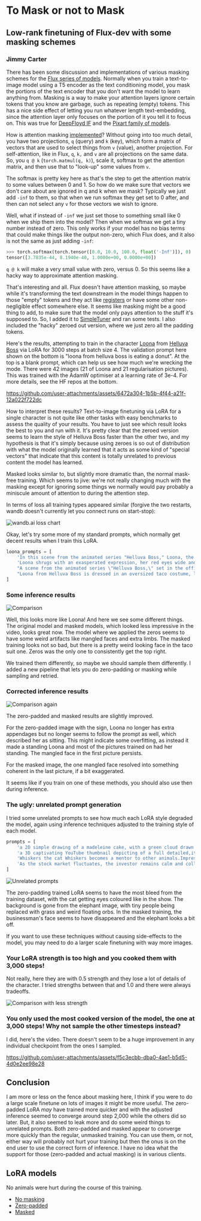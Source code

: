 # To Mask or not to Mask
## Low-rank finetuning of Flux-dev with some masking schemes
### Jimmy Carter

There has been some discussion and implementations of various masking schemes for the [Flux series of models](https://huggingface.co/black-forest-labs/). Normally when you train a text-to-image model using a T5 encoder as the text conditioning model, you mask the portions of the text encoder that you don't want the model to learn anything from. Masking is a way to make your attention layers ignore certain tokens that you know are garbage, such as repeating (empty) tokens. This has a nice side effect of letting you run whatever length text-embedding, since the attention layer only focuses on the portion of it you tell it to focus on. This was true for [DeepFloyd IF](https://huggingface.co/DeepFloyd) and the [Pixart family of models](https://huggingface.co/PixArt-alpha).

How is attention masking [implemented](https://pytorch.org/docs/stable/generated/torch.nn.functional.scaled_dot_product_attention.html)? Without going into too much detail, you have two projections, `q` (query) and `k` (key), which form a matrix of vectors that are used to select things from `v` (value), another projection. For self-attention, like in Flux, `q`, `k,` and `v` are all projections on the same data. So, you `q @ k` (`torch.matmul(q, k)`), scale it, softmax to get the attention matrix, and then use that to "look-up" some values from `v`.

The softmax is pretty key here as that's the step to get the attention matrix to some values between 0 and 1. So how do we make sure that vectors we don't care about are ignored in q and k when we mask? Typically we just add `-inf` to them, so that when we run softmax they get set to 0 after, and then can not select any `v` for those vectors we wish to ignore.

Well, what if instead of `-inf` we just set those to something small like 0 when we ship them into the model? Then when we softmax we get a tiny number instead of zero. This only works if your model has no bias terms that could make things like the output non-zero, which Flux does, and it also is not the same as just adding `-inf`:

```py
>>> torch.softmax(torch.tensor([0.0, 10.0, 100.0, float('-Inf')]), 0)
tensor([3.7835e-44, 8.1940e-40, 1.0000e+00, 0.0000e+00])
```

`q @ k` will make a very small value with zero, versus 0. So this seems like a hacky way to approximate attention masking.

That's interesting and all. Flux doesn't have attention masking, so maybe while it's transforming the text downstream in the model things happen to those "empty" tokens and they act like [registers](https://arxiv.org/abs/2309.16588) or have some other non-negligible effect somewhere else. It seems like masking might be a good thing to add, to make sure that the model only pays attention to the stuff it's supposed to. So, I added it to [SimpleTuner](https://github.com/bghira/SimpleTuner) and ran some tests. I also included the "hacky" zeroed out version, where we just zero all the padding tokens.

Here's the results, attempting to train in the character [Loona](https://hazbinhotel.fandom.com/wiki/Loona) from [Helluva Boss](https://www.youtube.com/playlist?list=PL-uopgYBi65HwiiDR9Y23lomAkGr9mm-S) via LoRA for 3000 steps at batch size 4. The validation prompt here shown on the bottom is "loona from helluva boss is eating a donut". At the top is a blank prompt, which can help us see how much we're wrecking the mode. There were 42 images (21 of Loona and 21 regularisation pictures). This was trained with the AdamW optimiser at a learning rate of 3e-4. For more details, see the HF repos at the bottom.

https://github.com/user-attachments/assets/6472a304-1b5b-4f44-a21f-12a022f722dc

How to interpret these results? Text-to-image finetuning via LoRA for a single character is not quite like other tasks with easy benchmarks to assess the quality of your results. You have to just see which result looks the best to you and run with it. It's pretty clear that the zeroed version seems to learn the style of Helluva Boss faster than the other two, and my hypothesis is that it's simply because using zeroes is so out of distribution with what the model originally learned that it acts as some kind of "special vectors" that indicate that this content is totally unrelated to previous content the model has learned.

Masked looks similar to, but slightly more dramatic than, the normal mask-free training. Which seems to jive: we're not really changing much with the masking except for ignoring some things we normally would pay probably a miniscule amount of attention to during the attention step.

In terms of loss all training types appeared similar (forgive the two restarts, wandb doesn't currently let you connect runs on start-stop):

![wandb.ai loss chart](images/wandb_loss.png)

Okay, let's try some more of my standard prompts, which normally get decent results when I train this LoRA.

```py
loona_prompts = [
    'In this scene from the animated series "Helluva Boss," Loona, the wolf-like receptionist of the Immediate Murder Professionals (I.M.P), is depicted leaning against a wall outside the office. She is casually engrossed in her phone, displaying her typical aloof and detached demeanor. Loona\'s appearance includes her usual whitish fur, light grey hair, black-tipped ears, and red eyes, complemented by her punk-inspired attire featuring a black choker with spikes, a dark grey top, fingerless wrist-length black gloves, and black shorts.',
    'Loona shrugs with an exasperated expression, her red eyes wide and frustrated, as she seemingly questions or challenges something said in the I.M.P office. Still from Helluva boss. Loona\'s appearance includes her usual whitish fur, light grey hair, black-tipped ears, and red eyes, complemented by her punk-inspired attire featuring a black choker with spikes, a dark grey top, fingerless wrist-length black gloves, and black shorts.',
    "A scene from the animated series \"Helluva Boss,\" set in the office. Loona, the wolf-like receptionist with white fur, black-tipped ears, and red eyes, is seated on a couch, facing towards the viewer. Loona\'s appearance is complemented by her punk-inspired attire featuring a black choker with spikes, a dark grey top, fingerless wrist-length black gloves, and black shorts. She holds a piece of paper that says,\"Welcome to Losercity, jerks\". In the background, the office has a striped wall pattern and visible damage on the ceiling, indicating a chaotic or rough environment. On the right side of the image, two imp characters appear to be engaged in conversation.",
    "Loona from Helluva Boss is dressed in an oversized taco costume, looking visibly irritated and embarrassed. Her red eyes convey her annoyance as she crosses her arms and glares to the side. Loona\'s appearance includes her usual whitish fur, light grey hair, black-tipped ears, and red eyes",
]
```

### Some inference results

![Comparison](images/comparison.jpg)

Well, this looks more like Loona! And here we see some different things. The original model and masked models, which looked less impressive in the video, looks great now. The model where we applied the zeros seems to have some weird artifacts like mangled faces and extra limbs. The masked training looks not so bad, but there is a pretty weird looking face in the taco suit one. Zeros was the only one to consistently get the top right.

We trained them differently, so maybe we should sample them differently. I added a new pipeline that lets you do zero-padding or masking while sampling and retried.

### Corrected inference results

![Comparison again](images/comparison2.jpg)

The zero-padded and masked results are slightly improved.

For the zero-padded image with the sign, Loona no longer has extra appendages but no longer seems to follow the prompt as well, which described her as sitting. This might indicate some overfitting, as instead it made a standing Loona and most of the pictures trained on had her standing. The mangled face in the first picture persists.

For the masked image, the one mangled face resolved into something coherent in the last picture, if a bit exaggerated.

It seems like if you train on one of these methods, you should also use then during inference.

### The ugly: unrelated prompt generation

I tried some unrelated prompts to see how much each LoRA style degraded the model, again using inference techniques adjusted to the training style of each model.

```py
prompts = [
    'a 2D simple drawing of a madeleine cake, with a green cloud drawn next to it',
    'a 3D captivating YouTube thumbnail depicting of a full detailed,it\'s on a party real people like, on front there is a giant pulling a nose of a black African real like lady down to size of elephant nose,be creative and unique',
    'Whiskers the cat Whiskers becomes a mentor to other animals.Impressed by Whiskers\' intelligence, other animals in the neighborhood seek his guidance. Whiskers sets up a virtual learning platform using AI technology, where animals can ask questions, receive personalized lessons, and acquire knowledge in various subjects. Whiskers becomes a mentor, helping others unlock their potential.',
    'As the stock market fluctuates, the investor remains calm and collected at their desk, surrounded by charts and graphs. Their tailored suit and polished briefcase are a symbol of their expertise and experience in the world of finance. ',
]
```

![Unrelated prompts](images/comparison_unrelated.jpg)

The zero-padding trained LoRA seems to have the most bleed from the training dataset, with the cat getting eyes coloured like in the show. The background is gone from the elephant image, with tiny people being replaced with grass and weird floating orbs. In the masked training, the businessman's face seems to have disappeared and the elephant looks a bit off.

If you want to use these techniques without causing side-effects to the model, you may need to do a larger scale finetuning with way more images.

### Your LoRA strength is too high and you cooked them with 3,000 steps!

Not really, here they are with 0.5 strength and they lose a lot of details of the character. I tried strengths between that and 1.0 and there were always tradeoffs.

![Comparison with less strength](images/comparison3.jpg)

### You only used the most cooked version of the model, the one at 3,000 steps! Why not sample the other timesteps instead?

I did, here's the video. There doesn't seem to be a huge improvement in any individual checkpoint from the ones I sampled.

https://github.com/user-attachments/assets/f5c3ecbb-dba0-4ae1-b5d5-4d0e2ee98e28

## Conclusion

I am more or less on the fence about masking here, I think if you were to do a large scale finetune on lots of images it might be more useful. The zero-padded LoRA _may_ have trained more quicker and with the adjusted inference seemed to converge around step 2,000 while the others did so later. But, it also seemed to leak more and do some weird things to unrelated prompts. Both zero-padded and masked appear to converge more quickly than the regular, unmasked training. You can use them, or not, either way will probably not hurt your training but then the onus is on the end user to use the correct form of inference. I have no idea what the support for those (zero-padded and actual masking) is in various clients.

## LoRA models

No animals were hurt during the course of this training.

- [No masking](https://huggingface.co/jimmycarter/flux-training-losercity-next-tests-no-mask)
- [Zero-padded](https://huggingface.co/jimmycarter/flux-training-losercity-next-tests-zeroed)
- [Masked](https://huggingface.co/jimmycarter/flux-training-losercity-next-tests-masked)
